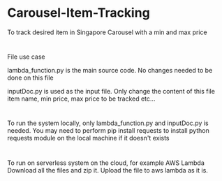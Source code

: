 # Carousel-Item-Tracking
To track desired item in Singapore Carousel with a min and max price

#
File use case

lambda_function.py is the main source code. No changes needed to be done on this file

inputDoc.py is used as the input file. Only change the content of this file item name, min price, max price to be tracked etc...


# 
To run the system locally, only lambda_function.py and inputDoc.py is needed.
You may need to perform pip install requests to install python requests module on the local machine if it doesn't exists 


#
To run on serverless system on the cloud, for example AWS Lambda
Download all the files and zip it. Upload the file to aws lambda as it is.
